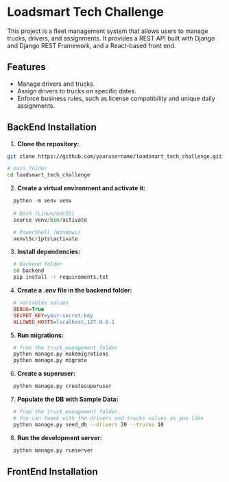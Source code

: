 # Loadsmart Tech Challenge

This project is a fleet management system that allows users to manage trucks, drivers, 
and assignments. It provides a REST API built with Django and Django REST Framework, 
and a React-based front end.

## Features

- Manage drivers and trucks.
- Assign drivers to trucks on specific dates.
- Enforce business rules, such as license compatibility and unique daily assignments.

## BackEnd Installation

1. **Clone the repository:**
  ```bash
  git clone https://github.com/yourusername/loadsmart_tech_challenge.git

  # main folder
  cd loadsmart_tech_challenge
  ```

2. **Create a virtual environment and activate it:**

```python
  python -m venv venv
  
  # Bash (Linux/macOS)
  source venv/bin/activate

  # PowerShell (Windows)
  venv\Scripts\activate
```
  
3. **Install dependencies:**
```bash
  # Backend folder
  cd backend
  pip install -r requirements.txt
```
  
4. **Create a .env file in the backend folder:**
```ini
  # variables values
  DEBUG=True
  SECRET_KEY=your-secret-key
  ALLOWED_HOSTS=localhost,127.0.0.1
```
  
5. **Run migrations:**
```bash 
  # from the truck_management folder  
  python manage.py makemigrations
  python manage.py migrate
```

6. **Create a superuser:**
```bash 
  python manage.py createsuperuser
```

7. **Populate the DB with Sample Data:**
```bash 
  # from the truck_management folder.
  # You can tweek with the drivers and trucks values as you like
  python manage.py seed_db --drivers 20 --trucks 10
```

8. **Run the development server:**
```bash 
  python manage.py runserver
```

## FrontEnd Installation

